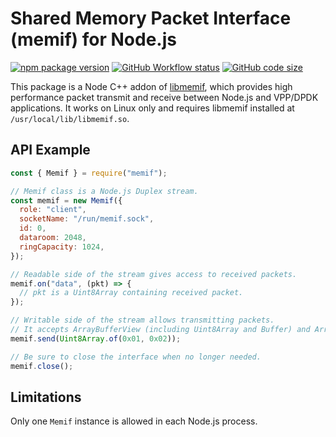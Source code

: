 # Shared Memory Packet Interface (memif) for Node.js

[![npm package version](https://img.shields.io/npm/v/memif)](https://www.npmjs.com/package/memif) [![GitHub Workflow status](https://img.shields.io/github/workflow/status/yoursunny/node-memif/build?style=flat)](https://github.com/yoursunny/node-memif/actions) [![GitHub code size](https://img.shields.io/github/languages/code-size/yoursunny/node-memif?style=flat)](https://github.com/yoursunny/node-memif)

This package is a Node C++ addon of [libmemif](https://docs.fd.io/vpp/21.06/dc/dea/libmemif_doc.html), which provides high performance packet transmit and receive between Node.js and VPP/DPDK applications.
It works on Linux only and requires libmemif installed at `/usr/local/lib/libmemif.so`.

## API Example

```js
const { Memif } = require("memif");

// Memif class is a Node.js Duplex stream.
const memif = new Memif({
  role: "client",
  socketName: "/run/memif.sock",
  id: 0,
  dataroom: 2048,
  ringCapacity: 1024,
});

// Readable side of the stream gives access to received packets.
memif.on("data", (pkt) => {
  // pkt is a Uint8Array containing received packet.
});

// Writable side of the stream allows transmitting packets.
// It accepts ArrayBufferView (including Uint8Array and Buffer) and ArrayBuffer.
memif.send(Uint8Array.of(0x01, 0x02));

// Be sure to close the interface when no longer needed.
memif.close();
```

## Limitations

Only one `Memif` instance is allowed in each Node.js process.
